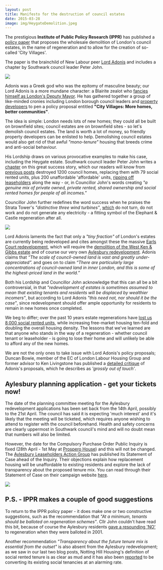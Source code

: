 ```yaml
---
layout: post
title: Manifesto for the destruction of council estates
date: 2015-03-28
image: img/HeygateDemolition.jpeg
---
```

The prestigious __Institute of Public Policy Research (IPPR)__ has published a [policy paper](https://www.ippr.org/publications/city-villages-more-homes-better-communities) that proposes the wholesale demolition of London's council estates, in the name of regeneration and to allow for the creation of so-called 'City Villages'. 

The paper is the brainchild of New Labour peer [Lord Adonis](https://en.wikipedia.org/wiki/Andrew_Adonis,_Baron_Adonis) and includes a chapter by Southwark council leader Peter John. 

![](https://crappistmartin.github.io/images/adonis.png)

Adonis was a Greek god who was the epitomy of masculine beauty; our Lord Adonis is a more mundane character: a Blairite zealot who [fancies himself as London's Deputy Mayor](https://labourlist.org/2014/09/could-we-see-a-jowelladonis-ticket-for-london-mayor/). He has gathered together a group of like-minded cronies including London borough council leaders and [property developers](https://www.grosvenorestate.com/) to pen a policy proposal entitled __"City Villages: More homes, better communities"__. 

The idea is simple: London needs lots of new homes; they could all be built on brownfield sites; council estates are on brownfield sites - so let's demolish council estates. The land is worth a lot of money, so friendly property developers can be enlisted to help. Demolishing council estates would also get rid of that awful _"mono-tenure"_ housing that breeds crime and anti-social behaviour.


His Lordship draws on various provocative examples to make his case, including the Heygate estate. Southwark council leader Peter John writes a [chapter](https://ippr.org/read/city-villages-more-homes-better-communities#regenerating-elephant-and-castle) on this great success story, which our readers will know from [previous posts](/affordable-housing/) destroyed 1200 council homes, replacing them with 79 social rented units, plus 200 unaffordable 'affordable' units, [ripping off leaseholders](/2013-06-08-the-heygate-diaspora/) along the way - or, in Councillor John's words creating _"a genuine mix of private owned, private rented, shared ownership and social rented homes for people of all incomes."_

Councillor John further redefines the word success when he praises the Strata Tower's _"distinctive three wind turbines"_, [which](/strata-tower) do not turn, do not work and do not generate any electricity - a fitting symbol of the Elephant & Castle regeneration after all.

![](https://crappistmartin.github.io/images/pjgrin.png)

Lord Adonis laments the fact that only a _"tiny fraction"_ of London's estates are currently being redeveloped and cites amongst these the massive [Earls Court redevelopment](https://www.theguardian.com/uk-news/davehillblog/2015/mar/26/andrew-adonis-and-estate-regeneration-some-pros-and-cons), which will require the [demolition of the West Ken & Gibbs estate](https://westkengibbsgreen.wordpress.com/) and of course our very own [Aylesbury redevelopment](/2014-11-01-aylesbury-estate-planning-application/). Adonis claims that _“The scale of council-owned land is vast and greatly under-appreciated”._ and goes on to claim _“There are particularly large concentrations of council-owned land in inner London, and this is some of the highest-priced land in the world.”_

Both his Lordship and Councillor John acknowledge that this can all be a bit controversial, in that _"redevelopment of estates is sometimes assumed to mean that existing tenants and residents will be displaced by wealthier incomers"_, but according to Lord Adonis _"this need not, nor should it be the case"_, since redevelopment should offer ample opportunity for residents to remain in new homes once completed. 

We beg to differ; over the past 10 years estate regenerations have [lost us 8,000 social rented units](https://www.london.gov.uk/media/assembly-press-releases/2015/02/8000-social-homes-lost-in-a-decade), while increasing free-market housing ten-fold and doubling the overall housing density. The lessons that we've learned are that anyone who stands in the way of a regeneration - whether council tenant or leaseholder - is going to lose their home and will unlikely be able to afford any of the new homes.

We are not the only ones to take issue with Lord Adonis's policy proposals; Duncan Bowie, member of the EC of London Labour Housing Group and former advisor to Ken Livingstone has published a [detailed critique](https://redbrickblog.wordpress.com/2015/03/31/city-villages-the-wrong-solution-to-londons-housing-crisis/) of Adonis's proposals, which he describes as _'grossly out of touch'_. 

## Aylesbury planning application - get your tickets now!
The date of the planning committee meeting for the Aylesbury redevelopment applications has been set back from the 14th April, possibly to the 21st April. The council has said it is expecting 'much interest' and it's likely that the meeting will be ticketed, which requires anyone wishing to attend to register with the council beforehand. Health and safety concerns are clearly uppermost in Southwark council's mind and will no doubt mean that numbers will also be limited.

However, the date for the Compulsory Purchase Order Public Inquiry is fixed (28th April - 1st May at [Prospero House](https://www.etcvenues.co.uk/venues/prospero-house)) and this will not be changed. The [Aylesbury Leaseholders Action Group](https://halag.wordpress.com) has published its Statement of Case ahead of the Inquiry. Their objections explain how replacement housing will be unaffordable to existing residents and explore the lack of transparency about the proposed tenure mix. You can read through their Statement of Case on their campaign website [here](https://halag.wordpress.com/2015/03/27/cpo-public-inquiry-help-required/). 

![](https://crappistmartin.github.io/images/chilterngroup.png)

## P.S. - IPPR makes a couple of good suggestions 
To return to the IPPR policy paper - it does make one or two constructive suggestions, such as the recommendation that _"At a minimum, tenants should be balloted on regeneration schemes"_. Cllr John couldn't have read this bit, because of course the Aylesbury residents [gave a resounding 'NO'](https://www.theguardian.com/society/2001/dec/27/1) to regeneration when they were balloted in 2001.

Another recommendation _"Transparency about the future tenure mix is essential from the outset"_ is also absent from the Aylesbury redevelopment; as we saw in our last two blog posts, Notting Hill Housing's definition of social rented tenure is as clear as mud and it has also been [reported](https://www.theguardian.com/society/2015/mar/29/tenants-face-70m-rent-rise-as-social-housing-converted-to-affordable-homes) to be converting its existing social tenancies at an alarming rate.
